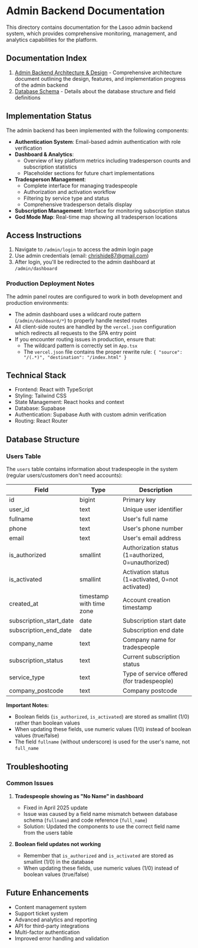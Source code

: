 # Admin Backend Documentation

This directory contains documentation for the Lasoo admin backend system, which provides comprehensive monitoring, management, and analytics capabilities for the platform.

## Documentation Index

1. [Admin Backend Architecture & Design](./admin_backend_architecture.md) - Comprehensive architecture document outlining the design, features, and implementation progress of the admin backend
2. [Database Schema](./database_schema.md) - Details about the database structure and field definitions

## Implementation Status

The admin backend has been implemented with the following components:

- **Authentication System**: Email-based admin authentication with role verification
- **Dashboard & Analytics**: 
  - Overview of key platform metrics including tradesperson counts and subscription statistics
  - Placeholder sections for future chart implementations
- **Tradesperson Management**: 
  - Complete interface for managing tradespeople
  - Authorization and activation workflow
  - Filtering by service type and status
  - Comprehensive tradesperson details display
- **Subscription Management**: Interface for monitoring subscription status
- **God Mode Map**: Real-time map showing all tradesperson locations

## Access Instructions

1. Navigate to `/admin/login` to access the admin login page
2. Use admin credentials (email: chrishide87@gmail.com)
3. After login, you'll be redirected to the admin dashboard at `/admin/dashboard`

### Production Deployment Notes

The admin panel routes are configured to work in both development and production environments:

- The admin dashboard uses a wildcard route pattern (`/admin/dashboard/*`) to properly handle nested routes
- All client-side routes are handled by the `vercel.json` configuration which redirects all requests to the SPA entry point
- If you encounter routing issues in production, ensure that:
  - The wildcard pattern is correctly set in `App.tsx`
  - The `vercel.json` file contains the proper rewrite rule: `{ "source": "/(.*)", "destination": "/index.html" }`

## Technical Stack

- Frontend: React with TypeScript
- Styling: Tailwind CSS
- State Management: React hooks and context
- Database: Supabase
- Authentication: Supabase Auth with custom admin verification
- Routing: React Router

## Database Structure

### Users Table

The `users` table contains information about tradespeople in the system (regular users/customers don't need accounts):

| Field | Type | Description |
|-------|------|-------------|
| id | bigint | Primary key |
| user_id | text | Unique user identifier |
| fullname | text | User's full name |
| phone | text | User's phone number |
| email | text | User's email address |
| is_authorized | smallint | Authorization status (1=authorized, 0=unauthorized) |
| is_activated | smallint | Activation status (1=activated, 0=not activated) |
| created_at | timestamp with time zone | Account creation timestamp |
| subscription_start_date | date | Subscription start date |
| subscription_end_date | date | Subscription end date |
| company_name | text | Company name for tradespeople |
| subscription_status | text | Current subscription status |
| service_type | text | Type of service offered (for tradespeople) |
| company_postcode | text | Company postcode |

**Important Notes:**
- Boolean fields (`is_authorized`, `is_activated`) are stored as smallint (1/0) rather than boolean values
- When updating these fields, use numeric values (1/0) instead of boolean values (true/false)
- The field `fullname` (without underscore) is used for the user's name, not `full_name`

## Troubleshooting

### Common Issues

1. **Tradespeople showing as "No Name" in dashboard**
   - Fixed in April 2025 update
   - Issue was caused by a field name mismatch between database schema (`fullname`) and code reference (`full_name`)
   - Solution: Updated the components to use the correct field name from the users table

2. **Boolean field updates not working**
   - Remember that `is_authorized` and `is_activated` are stored as smallint (1/0) in the database
   - When updating these fields, use numeric values (1/0) instead of boolean values (true/false)

## Future Enhancements

- Content management system
- Support ticket system
- Advanced analytics and reporting
- API for third-party integrations
- Multi-factor authentication
- Improved error handling and validation

